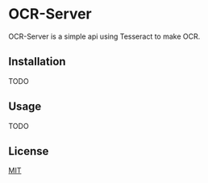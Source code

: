 # OCR-Server

OCR-Server is a simple api using Tesseract to make OCR.

## Installation

TODO

## Usage

TODO

## License
[MIT](https://choosealicense.com/licenses/mit/)